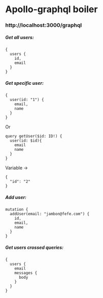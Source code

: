 # Apollo-graphql boiler

### http://localhost:3000/graphql

##### Get all users: 

```
{
  users {
    id,
    email
  }
}
```

##### Get specific user:

```
{
  user(id: "1") {
    email,
    name
  }
}
```
Or

```
query getUser($id: ID!) {
  user(id: $id){
    email
    name
  }
}
```
Variable ->
```
{
  "id": "2"
}
```

##### Add user:

```
mutation {
  addUser(email: "jambon@fefe.com") {
    id,
    email,
    name
  }
}
```

##### Get users crossed queries:
```
{
  users {
    email
    messages {
      body
    }
  }
}
```
